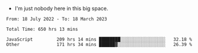 - I'm just nobody here in this big space.


<!--START_SECTION:waka-->

```text
From: 18 July 2022 - To: 18 March 2023

Total Time: 650 hrs 13 mins

JavaScript         209 hrs 14 mins ████████░░░░░░░░░░░░░░░░░   32.18 %
Other              171 hrs 34 mins ██████▓░░░░░░░░░░░░░░░░░░   26.39 %
```

<!--END_SECTION:waka-->
